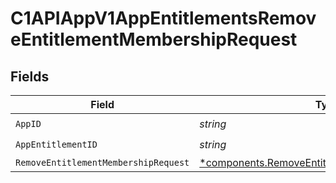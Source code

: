 # C1APIAppV1AppEntitlementsRemoveEntitlementMembershipRequest


## Fields

| Field                                                                                                           | Type                                                                                                            | Required                                                                                                        | Description                                                                                                     |
| --------------------------------------------------------------------------------------------------------------- | --------------------------------------------------------------------------------------------------------------- | --------------------------------------------------------------------------------------------------------------- | --------------------------------------------------------------------------------------------------------------- |
| `AppID`                                                                                                         | *string*                                                                                                        | :heavy_check_mark:                                                                                              | N/A                                                                                                             |
| `AppEntitlementID`                                                                                              | *string*                                                                                                        | :heavy_check_mark:                                                                                              | N/A                                                                                                             |
| `RemoveEntitlementMembershipRequest`                                                                            | [*components.RemoveEntitlementMembershipRequest](../../models/components/removeentitlementmembershiprequest.md) | :heavy_minus_sign:                                                                                              | N/A                                                                                                             |